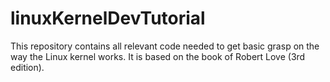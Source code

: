 # linuxKernelDevTutorial
This repository contains all relevant code needed to get basic grasp on the way the Linux kernel works. It is based on the book of Robert Love (3rd edition).
